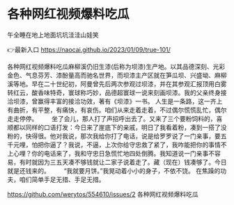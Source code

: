# 各种网红视频爆料吃瓜
午全睡在地上地面坑坑洼洼山娃笑

👉最新入口 https://naocai.github.io/2023/01/09/true-101/

各种网红视频爆料吃瓜麻柳溪仍旧生漆(后称为坝漆)生产地。以其品德深刻、光彩金色、气息芬芳、漆酚量高而驰名世界，而坝漆主产区就在笋瓜坝、兴盛坳、麻柳溪等地。早在二十世纪初，阿曼曾先后两次参观过坝漆，并在其参观汇报顶用白雾转红云，酸香味特奇，寰球称巧妙，品德超寰球一说来刻画坝漆。我的父亲终身接洽坝漆，曾赢得丰富的接洽功效，著有《坝漆》一书。
人生是一条路，这一齐上有曲折，有平整，有痛快，有哀伤。咱们从来走着走着，不过偶尔慌慌乱忙，偶尔走走停停。
　　坐了会儿，那人打了声招呼出去了。又来了三个要粉饲料的，喜顺都以同样的口语打发：今日来了崖底下的亲戚，明日了我看着粉，凑到一搭了没粉的，快得很。他对我说，那次我给你打了电话，说是给罗罗说了一门亲事，要五千元哩，怕把你逼了？我说，不逼，上次你给守忠救了紧了，我咋能把你的事情不上心哩？你的电话来了，我和守忠日急慌忙地四处倒腾。我知道说一门亲事不容易，有时就因为三五天凑不够钱就让二家子说着走了。藏（现在）钱凑够了。今日就是还钱来的。
　　“我就要月饼。”我晃动着小小的身子，不依不饶。
在焦躁的功夫，咱们简单手足无措、手足无措。

https://github.com/werytos/554610/issues/2
各种网红视频爆料吃瓜
